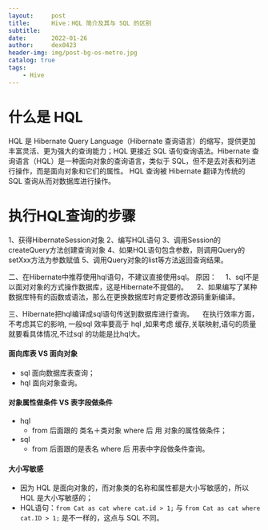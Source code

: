 ```yaml
---
layout:     post
title:      Hive：HQL 简介及其与 SQL 的区别
subtitle:   
date:       2022-01-26
author:     dex0423
header-img: img/post-bg-os-metro.jpg
catalog: true
tags:
    - Hive
---
```


# 什么是 HQL

HQL 是 Hibernate Query Language（Hibernate 查询语言）的缩写，提供更加丰富灵活、更为强大的查询能力；HQL 更接近 SQL 语句查询语法。Hibernate 查询语言（HQL）是一种面向对象的查询语言，类似于 SQL，但不是去对表和列进行操作，而是面向对象和它们的属性。 HQL 查询被 Hibernate 翻译为传统的 SQL 查询从而对数据库进行操作。

# 执行HQL查询的步骤

  1、获得HibernateSession对象
  2、编写HQL语句
  3、调用Session的createQuery方法创建查询对象
  4、如果HQL语句包含参数，则调用Query的setXxx方法为参数赋值
  5、调用Query对象的list等方法返回查询结果。

二、在Hibernate中推荐使用hql语句，不建议直接使用sql。
原因：
　1、sql不是以面对对象的方式操作数据库，这是Hibernate不提倡的。
　2、如果编写了某种数据库特有的函数或语法，那么在更换数据库时肯定要修改源码重新编译。

三、Hibernate把hql编译成sql语句传送到数据库进行查询。
　在执行效率方面，不考虑其它的影响, 一般sql 效率要高于 hql ,如果考虑 缓存,关联映射,语句的质量就要看具体情况,不过sql 的功能是比hql大。



#### 面向库表 VS 面向对象

- sql 面向数据库表查询；
- hql 面向对象查询。

#### 对象属性做条件 VS 表字段做条件

- hql
    - from 后面跟的 类名＋类对象 where 后 用 对象的属性做条件；
- sql
    - from 后面跟的是表名 where 后 用表中字段做条件查询。

#### 大小写敏感

- 因为 HQL 是面向对象的，而对象类的名称和属性都是大小写敏感的，所以 HQL 是大小写敏感的；
- HQL语句：`from Cat as cat where cat.id > 1;` 与 `from Cat as cat where cat.ID > 1;` 是不一样的，这点与 SQL 不同。



